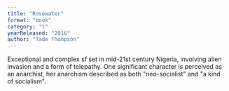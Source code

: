```yaml
---
title: "Rosewater"
format: "book"
category: "t"
yearReleased: "2016"
author: "Tade Thompson"
---
```

Exceptional and complex sf set in mid-21st century Nigeria, involving alien invasion and a form of telepathy. One significant character is perceived as an anarchist, her anarchism described as both "neo-socialist" and "a kind of socialism".

